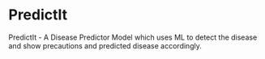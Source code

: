 # PredictIt
PredictIt - A Disease Predictor Model which uses ML to detect the disease and show precautions and predicted disease accordingly.
